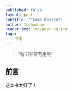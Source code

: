 ```yaml
---
published: false
layout: post
subtitle: '"Game Design"'
author: Icebamboo
header-img: img/post-bg.jpg
tags:
  - 书籍
---
```

> “看书非常有用啊”


## 前言

这本书太好了！